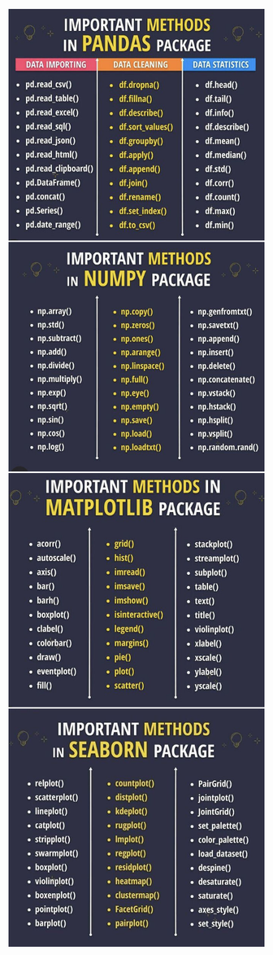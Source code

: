 ![Pandas](Image/PandasMethod.jfif)
![NumPy](Image/NumPyMethod.jfif)
![Matplotlib](Image/MatplotlibMethod.jfif)
![Seaborn](Image/SeabornMethod.jfif)
